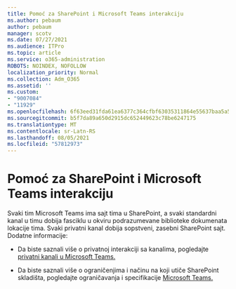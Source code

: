 ```yaml
---
title: Pomoć za SharePoint i Microsoft Teams interakciju
ms.author: pebaum
author: pebaum
manager: scotv
ms.date: 07/27/2021
ms.audience: ITPro
ms.topic: article
ms.service: o365-administration
ROBOTS: NOINDEX, NOFOLLOW
localization_priority: Normal
ms.collection: Adm_O365
ms.assetid: ''
ms.custom:
- "9007084"
- "11929"
ms.openlocfilehash: 6f63eed31fda61ea6377c364cfbf63035311864e55637baa5a5838784a03b582
ms.sourcegitcommit: b5f7da89a650d2915dc652449623c78be6247175
ms.translationtype: MT
ms.contentlocale: sr-Latn-RS
ms.lasthandoff: 08/05/2021
ms.locfileid: "57812973"
---
```

# <a name="help-with-the-sharepoint-and-microsoft-teams-interaction"></a>Pomoć za SharePoint i Microsoft Teams interakciju

Svaki tim Microsoft Teams ima sajt tima u SharePoint, a svaki standardni kanal u timu dobija fasciklu u okviru podrazumevane biblioteke dokumenata lokacije tima. Svaki privatni kanal dobija sopstveni, zasebni SharePoint sajt. Dodatne informacije:

- Da biste saznali više o privatnoj interakciji sa kanalima, pogledajte [privatni kanali u Microsoft Teams.](/MicrosoftTeams/private-channels#private-channel-sharepoint-sites)

- Da biste saznali više o ograničenjima i načinu na koji utiče SharePoint skladišta, pogledajte ograničavanja i specifikacije [Microsoft Teams.](/microsoftteams/limits-specifications-teams#storage) 
